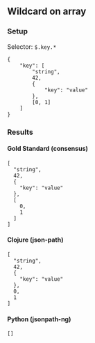 ## Wildcard on array

### Setup
Selector: `$.key.*`

    {
        "key": [
            "string",
            42,
            {
                "key": "value"
            },
            [0, 1]
        ]
    }

### Results
####  Gold Standard (consensus)

    [
      "string", 
      42, 
      {
        "key": "value"
      }, 
      [
        0, 
        1
      ]
    ]

#### Clojure (json-path)

    [
      "string", 
      42, 
      {
        "key": "value"
      }, 
      0, 
      1
    ]

#### Python (jsonpath-ng)

    []

